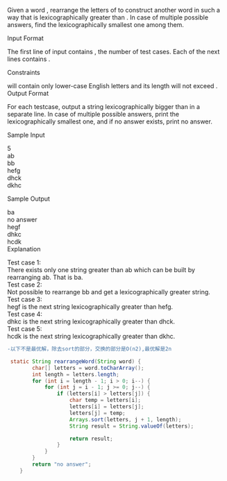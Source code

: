 Given a word , rearrange the letters of  to construct another word  in such a way that  is lexicographically greater than . In case of multiple possible answers, find the lexicographically smallest one among them.

Input Format

The first line of input contains , the number of test cases. Each of the next  lines contains .

Constraints

 will contain only lower-case English letters and its length will not exceed .
Output Format

For each testcase, output a string lexicographically bigger than  in a separate line. In case of multiple possible answers, print the lexicographically smallest one, and if no answer exists, print no answer.

Sample Input

5  
ab  
bb  
hefg  
dhck  
dkhc  

Sample Output  

ba  
no answer  
hegf  
dhkc  
hcdk  
Explanation  

Test case 1:   
There exists only one string greater than ab which can be built by rearranging ab. That is ba.  
Test case 2:   
Not possible to rearrange bb and get a lexicographically greater string.  
Test case 3:   
hegf is the next string lexicographically greater than hefg.  
Test case 4:   
dhkc is the next string lexicographically greater than dhck.  
Test case 5:   
hcdk is the next string lexicographically greater than dkhc.  

```diff
-以下不是最优解，除去sort的部分，交换的部分是O(n2),最优解是2n
```

```java
 static String rearrangeWord(String word) {
        char[] letters = word.toCharArray();
        int length = letters.length;
        for (int i = length - 1; i > 0; i--) {
            for (int j = i - 1; j >= 0; j--) {
                if (letters[i] > letters[j]) {
                    char temp = letters[i];
                    letters[i] = letters[j];
                    letters[j] = temp;
                    Arrays.sort(letters, j + 1, length);
                    String result = String.valueOf(letters);

                    return result;
                }
            }
        }
        return "no answer";
    }

```
